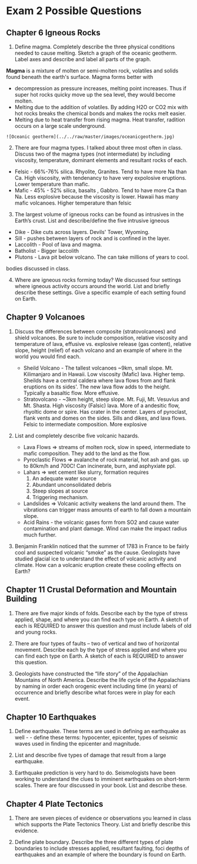 # Exam 2 Possible Questions

## Chapter 6 Igneous Rocks

1. Define magma. Completely describe the three physical conditions
   needed to cause melting. Sketch a graph of the oceanic geotherm.
Label axes and describe and label all parts of the graph.

  **Magma** is a mixture of molten or semi-molten rock, volatiles and
  solids found beneath the earth's surface. Magma forms better with 
   * decompression as pressure increases, melting point increases. Thus if
     super hot rocks quicky move up the sea level, they would become
  molten.
   * Melting due to the addition of volatiles. By adding H2O or CO2 mix
     with hot rocks breaks the chemical bonds and makes the rocks melt
  easier.
   * Melting due to heat transfer from rising magma. Heat transfer,
     radition occurs on a large scale underground.

    ![Oceanic geotherm](../../raw/master/images/oceanicgeotherm.jpg)

2. There are four magma types. I talked about three most often in class.
   Discuss two of the magma types (not intermediate) by including
viscosity, temperature, dominant elements and resultant rocks of each.
  * Felsic - 66%-76% silica. Rhyolite, Granites. Tend to have more Na
    than Ca. High viscosity, with tendenancy to have very expolosive
eruptions. Lower temperature than mafic.
  * Mafic - 45% - 52% silica, basalts , Gabbro. Tend to have more Ca
    than Na. Less explosive because the viscosity is lower. Hawaii has
many mafic volcanoes. Higher temperature than felsic
3. The largest volume of igneous rocks can be found as intrusives in the
   Earth’s crust. List and describe/define the five intrusive igneous
  * Dike - Dike cuts across layers. Devils' Tower, Wyoming.
  * Sill - pushes between layers of rock and is confined in the layer.
  * Laccolith - Pool of lava and magma.
  * Batholist - Bigger laccolith
  * Plutons - Lava pit below volcano. The can take millions of years to
    cool.

bodies discussed in class.

4. Where are igneous rocks forming today? We discussed four settings
   where igneous activity occurs around the world. List and briefly
describe these settings. Give a specific example of each setting found
on Earth. 



## Chapter 9 Volcanoes 

1. Discuss the differences between composite (stratovolcanoes) and
   shield volcanoes. Be sure to include composition, relative viscosity
and temperature of lava, effusive vs. explosive release (gas content),
relative slope, height (relief) of each volcano and an example of where
in the world you would find each.
   * Sheild Volcano - The tallest volcanoes ~9km, small slope. Mt.
     Kilimanjaro and in Hawaii. Low viscosity (Mafic) lava. Higher temp.
Sheilds have a central caldera where lava flows from and flank eruptions
on its sides'. The new lava flow adds to the height. Typically a
basaltic flow. More effusive.
   * Stratovolcano - ~3km height, steep slope. Mt. Fuji, Mt. Vesuvius
     and Mt. Shasta. High viscosity (Falsic) lava. More of a andesitic
flow, rhyoltic dome or spire. Has crater in the center. Layers of
pyroclast, flank vents and domes on the sides. Sills and dikes, and lava
flows. Felsic to intermediate composition. More explosive

2. List and completely describe five volcanic hazards.
   * Lava Flows => streams of molten rock, slow in speed, intermediate
     to mafic composition. They add to the land as the flow.
   * Pyroclastic Flows => avalanche of rock material, hot ash and gas.
     up to 80km/h and 700C! Can incinerate, burn, and asphyxiate ppl.
   * Lahars => wet cement like slurry, formation requires
      1. An adequate water source
      2. Abundant unconsolidated debris
      3. Steep slopes at source
      4. Triggering mechanism.
   * Landslides => Volcanic activity weakens the land around them. The
     vibrations can trigger mass amounts of earth to fall down a
mountain slope.
   * Acid Rains - the volcanic gases form from SO2 and cause water
     contamination and plant damage. Wind can make the impact radius much
further.

3. Benjamin Franklin noticed that the summer of 1783 in France to be
   fairly cool and suspected volcanic “smoke” as the cause. Geologists
have studied glacial ice to understand the effect of volcanic activity
and climate.  How can a volcanic eruption create these cooling effects
on Earth?



## Chapter 11 Crustal Deformation and Mountain Building

1. There are five major kinds of folds. Describe each by the type of
   stress applied, shape, and where you can find each type on Earth. A
sketch of each is REQUIRED to answer this question and must include
labels of old and young rocks.

2. There are four types of faults – two of vertical and two of
   horizontal movement. Describe each by the type of stress applied and
where you can find each type on Earth. A sketch of each is REQUIRED to
answer this question.

3. Geologists have constructed the “life story” of the Appalachian
   Mountains of North America. Describe the life cycle of the
Appalachians by naming in order each orogenic event including time (in
years) of occurrence and briefly describe what forces were in play for
each event.



## Chapter 10 Earthquakes

1. Define earthquake. These terms are used in defining an earthquake as
   well - - define these terms: hypocenter, epicenter, types of seismic
waves used in finding the epicenter and magnitude.

2. List and describe five types of damage that result from a large
   earthquake.

3. Earthquake prediction is very hard to do. Seismologists have been
   working to understand the clues to imminent earthquakes on short-term
scales. There are four discussed in your book. List and describe these.



## Chapter 4 Plate Tectonics

1. There are seven pieces of evidence or observations you learned in
   class which supports the Plate Tectonics Theory. List and briefly
describe this evidence.

2. Define plate boundary. Describe the three different types of plate
   boundaries to include stresses applied, resultant faulting, foci
depths of earthquakes and an example of where the boundary is found on
Earth.




